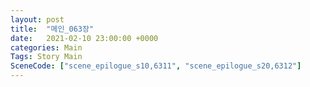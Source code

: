 ```yaml
---
layout: post
title:  "메인_063장"
date:   2021-02-10 23:00:00 +0000
categories: Main
Tags: Story Main
SceneCode: ["scene_epilogue_s10,6311", "scene_epilogue_s20,6312"]
---
```

